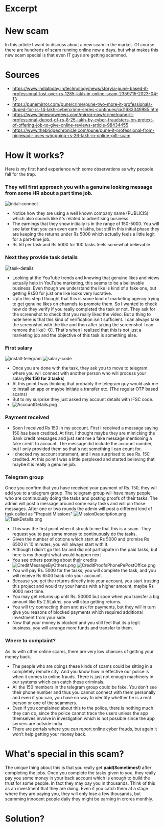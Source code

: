 # Excerpt

# New scam
In this article I want to discuss about a new scam in the market. Of course there are hundreds of scam running online now a days, but what makes this new scam special is that even IT guys are getting scammed.

# Sources
* https://www.indiatoday.in/technology/news/story/a-pune-based-it-professional-lost-over-rs-1285-lakh-in-online-scam-2359715-2023-04-13
* https://punemirror.com/pune/crime/pune-two-more-it-professionals-duped-for-rs-14-lakh-cybercrime-series-continues/cid1683349985.htm
* https://www.timesnownews.com/mirror-now/crime/pune-it-professional-duped-of-rs-8-25-lakh-by-cyber-fraudsters-on-pretext-of-offering-job-to-give-online-reviews-article-98434455
* https://www.thebridgechronicle.com/pune/pune-it-professional-from-hinjewadi-loses-whopping-rs-26-lakh-in-online-gift-scam

# How it works?
Here is my first hand experience with some observations as why peopole fall for the trap.
### They will first approach you with a genuine looking message from some HR about a part time job.
![inital-connect](./images/online-tasks-work-from-home-scam/InitialConnect.png)

* Notice how they are using a well known company name (PUBLICIS) which also sounds like it's related to advertising business.
* The earnings that they show initially is in the range of 150-5000. You will see later that you can even earn in lakhs, but still in this initial phase they are keeping the returns under Rs 5000 which actually feels a little legit for a part-time job.
* Rs 50 per task and Rs 5000 for 100 tasks feels somewhat believable

### Next they provide task details
  ![task-details](./images/online-tasks-work-from-home-scam/TaskDetails.png)
* Looking at the YouTube trends and knowing that genuine likes and views actually help in YouTube marketing, this seems to be a believable business. Even though we understand the like is kind of a fake one, but getting Rs50 for just one like looks very lucrative.
* Upto this step I thought that this is some kind of marketing agency trying to get genuine likes on channels to promote them. So I wanted to check how do they verify if you really completed the task or not. They ask for the screenshot to check that you really liked the video. But a thing to note here is that this kind of verification isn't sufficient. I can always take the screenshot with the like and then after taking the screenshot I can remove the like(:-O). That's when I realized that this is not just a marketing job and the objective of this task is something else.

### First salary
![install-telegram](./images/online-tasks-work-from-home-scam/InstallTelegram.png)
![salary-code](./images/online-tasks-work-from-home-scam/SalaryCode.png)

* Once you are done with the task, they ask you to move to telegram where you will connect with another person who will process your salary(**Rs 150 for 3 tasks**)
* At this point I was thinking that probably the telegram guy would ask me to install an app or maybe initiate a transfer etc. (The regular OTP based scams)
* But to my surprise they just asked my account details with IFSC code.
* ![AccountDetails.png](images/online-tasks-work-from-home-scam/AccountDetails.png)

### Payment received
* Soon I received Rs 150 in my account. First I received a message saying 150 has been credited. At first, I thought maybe they are mimicking the Bank credit messages and just sent me a fake message mentioning a fake credit to account. The message did include the account number, but I only provided them so that's not something I can count for.
* I checked my account statement, and I was surprised to see Rs. 150 credited. At this point I was a little perplexed and started believing that maybe it is really a genuine job.

### Telegram group
Once you confirm that you have received your payment of Rs. 150, they will add you to a telegram group.
The telegram group will have many people who are continuously doing the tasks and posting proofs of their tasks. The admin will post a message around some easy tasks and will pin those messages. After one or two rounds the admin will post a different kind of task called as "Prepaid Missions"
![MissionDescription.png](images/online-tasks-work-from-home-scam/MissionDescription.png)
![TaskDetails.png](images/online-tasks-work-from-home-scam/TaskDetails.png)
* This was the first point when it struck to me that this is a scam. They request you to pay some money to continuously do the tasks.
* Given the number of options which start at Rs 5000 and promise Rs 6500 in 10 minutes, you will always start with it.
* Although I didn't go this far and did not participate in the paid tasks, but here is my thought what would happen next
* You see others posting about their credits
![CreditMessageByOthers.png](images%2Fonline-tasks-work-from-home-scam%2FCreditMessageByOthers.png)
![CreditProofsPhonePePostOffice.png](images/online-tasks-work-from-home-scam/CreditProofsPhonePePostOffice.png)
* You will pay Rs. 5000 for the tasks, you will complete the task, and you will receive Rs 6500 back into your account. 
* Because you get the returns directly into your account, you start trusting this project and would try your hands with a higher amount, maybe Rs 9000 next time. 
* You may get returns up until Rs. 50000 but soon when you transfer a big amount like Rs 2.5Lakhs, you will stop getting returns.
* You will try connecting them and ask for payments, but they will in turn give you reasons of blocked payments which required additional investment from your side. 
* Now that your money is blocked and you still feel that its a legit business, you will arrange more funds and transfer to them.


### Where to complaint?
As its with other online scams, there are very low chances of getting your money back. 

* The people who are doings these kinds of scams could be sitting in a completely remote city. And you know how in effective our police is when it comes to online frauds. There is just not enough machinery in our systems which can catch these criminals.
* All the 150 members in the telegram group could be fake. You don't see their phone number and thus you cannot connect with them personally and even if you can, you have no way to identify whether he is a real person or one of the scammers.
* Even if you complained about this to the police, there is nothing much they can do, since the police cannot trace the users unless the app themselves involve in investigation which is not possible since the app servers are outside india
* There are portals where you can report online cyber frauds, but again it won't help getting your money back.

# What's special in this scam?
The unique thing about this is that you really get **paid(Sometimes!)** after completing the jobs. Once you complete the tasks given to you, they really pay you some money in your back account which is enough to build the trust for some people. In fact they may pay you in thousands. Think of this as an investment that they are doing. Even if you catch them at a stage where they are paying you, they will only lose a few thousands, but scamming innocent people daily they might be earning in crores monthly.

# Solution?
